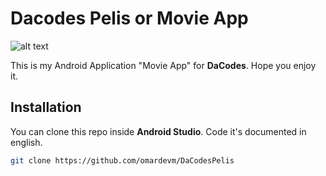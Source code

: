 


# Dacodes Pelis or Movie App
![alt text](https://i.imgur.com/WwnAwog.jpg)

This is my Android Application "Movie App" for **DaCodes**. Hope you enjoy it.

## Installation
You can clone this repo inside **Android Studio**. Code it's documented in english.
```bash
git clone https://github.com/omardevm/DaCodesPelis
```